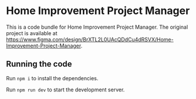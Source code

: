 
  # Home Improvement Project Manager

  This is a code bundle for Home Improvement Project Manager. The original project is available at https://www.figma.com/design/BrXTL2L0UAcQDdCu4dRSVX/Home-Improvement-Project-Manager.

  ## Running the code

  Run `npm i` to install the dependencies.

  Run `npm run dev` to start the development server.
  